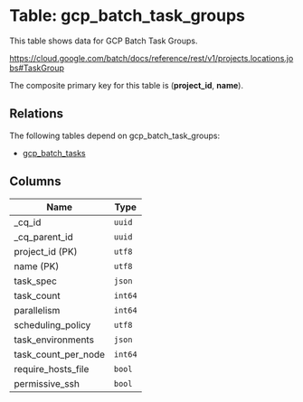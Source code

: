 # Table: gcp_batch_task_groups

This table shows data for GCP Batch Task Groups.

https://cloud.google.com/batch/docs/reference/rest/v1/projects.locations.jobs#TaskGroup

The composite primary key for this table is (**project_id**, **name**).

## Relations

The following tables depend on gcp_batch_task_groups:
  - [gcp_batch_tasks](gcp_batch_tasks.md)

## Columns

| Name          | Type          |
| ------------- | ------------- |
|_cq_id|`uuid`|
|_cq_parent_id|`uuid`|
|project_id (PK)|`utf8`|
|name (PK)|`utf8`|
|task_spec|`json`|
|task_count|`int64`|
|parallelism|`int64`|
|scheduling_policy|`utf8`|
|task_environments|`json`|
|task_count_per_node|`int64`|
|require_hosts_file|`bool`|
|permissive_ssh|`bool`|